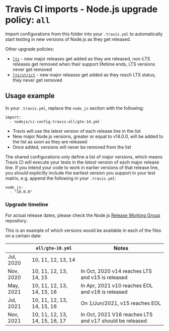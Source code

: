 # Travis CI imports - Node.js upgrade policy: `all`

Import configurations from this folder into your `.travis.yml` to automatically start testing in new versions of Node.js as they get released.

Other upgrade policies:

- [`lts`](../lts) - new major releases get added as they are released, non-LTS releases get removed when their support lifetime ends, LTS versions never get removed
- [`lts/strict`](../lts/strict) - new major releases get added as they reach LTS status, they never get removed   


## Usage example

In your `.travis.yml`, replace the `node_js` section with the following:

```
import:
  - nodejs/ci-config-travis:all/gte-14.yml
```

- Travis will use the latest version of each release line in the list
- New major Node.js versions, greater or equal to v14.0.0, will be added to the list as soon as they are released
- Once added, versions will never be removed from the list

The shared configurations only define a list of major versions, which means Travis CI will execute your tests in the _latest_ version of each major release line. If you intend your code to work in earlier versions of that release line, you _should_ explicitly include the earliest version you support in your test matrix, e.g. append the following in your `.travis.yml`:

```
node_js:
  - "10.0.0"
```


### Upgrade timeline

For actual release dates, please check the Node.js [Release Working Group](https://github.com/nodejs/Release/#release-schedule) repository.

This is an example of which versions would be available in each of the files on a certain date:

|                       | `all/gte-10.yml`               | Notes
|-----------------------|--------------------------------|-------
| Jul, 2020             | 10, 11, 12, 13, 14             |
| Nov, 2020             | 10, 11, 12, 13, 14, 15         | In Oct, 2020 v14 reaches LTS and v15 is released
| May, 2021             | 10, 11, 12, 13, 14, 15, 16     | In Apr, 2021 v10 reaches EOL and v16 is released
| Jul, 2021             | 10, 11, 12, 13, 14, 15, 16     | On 1/Jun/2021, v15 reaches EOL
| Nov, 2021             | 10, 11, 12, 13, 14, 15, 16, 17 | In Oct, 2021 V16 reaches LTS and v17 should be released
